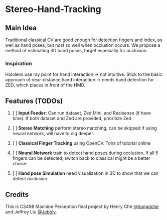 # Stereo-Hand-Tracking

## Main Idea

Traditional classical CV are good enough for detection fingers and index, as well as hand poses, but nost so well when occlusion occurs. We propose a method of estimating 3D hand poses, target especially for occlusion. 

### Inspiration

Hololens use ray point for hand interaction -> not intuitive. Stick to the basic approach of near-distance hand interaction -> needs hand detection for ZED, which places in front of the HMD. 

## Features (TODOs)

1. [ ] **Input Feeder:** Can run dataset, Zed Mini, and Realsense (if have time). If both dataset and Zed are provided, prioritize Zed

2. [ ] **Stereo Matching** perform stereo matching, can be skipped if using neural network, will have to dig deeper. 

3. [ ] **Classical Finger Tracking** using OpenCV. Tons of tutorial online

4. [ ] **Neural Network** train to detect hand poses during occlusion. If all 5 fingers can be detected, switch back to classical might be a better choice 

5. [ ] **Hand pose Simulation** need visualization in 3D to show that we can detect occlusion

## Credits 

This is CS498 Machine Perception final project by Henry Che [@hungdche](https://github.com/hungdche) and Jeffrey Liu [@Jebbly](https://github.com/Jebbly). 